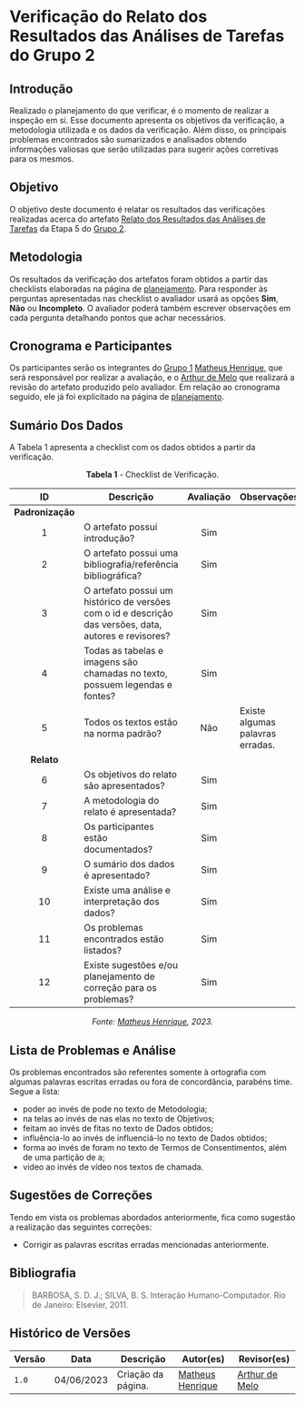 # Verificação do Relato dos Resultados das Análises de Tarefas do Grupo 2

## Introdução

Realizado o planejamento do que verificar, é o momento de realizar a inspeção em si. Esse documento apresenta os objetivos da verificação, a metodologia utilizada e os dados da verificação. Além disso, os principais problemas encontrados são sumarizados e analisados obtendo informações valiosas que serão utilizadas para sugerir ações corretivas para os mesmos.

## Objetivo

O objetivo deste documento é relatar os resultados das verificações realizadas acerca do artefato [Relato dos Resultados das Análises de Tarefas](https://interacao-humano-computador.github.io/2023.1-Wikipedia/design-avaliacao-desenvolvimento/nivel1/analiseDeTarefas/relatoDaAnaliseDeTarefa/) da Etapa 5 do [Grupo 2](https://github.com/Interacao-Humano-Computador/2023.1-Wikipedia).

## Metodologia

Os resultados da verificação dos artefatos foram obtidos a partir das checklists elaboradas na página de [planejamento](../planejamento-verificacao-etapa5-grupo2). Para responder às perguntas apresentadas nas checklist o avaliador usará as opções **Sim**, **Não** ou **Incompleto**. O avaliador poderá também escrever observações em cada pergunta detalhando pontos que achar necessários.

## Cronograma e Participantes

Os participantes serão os integrantes do [Grupo 1](https://github.com/Interacao-Humano-Computador/2023.1-BilheteriaDigital) [Matheus Henrique](https://github.com/mathonaut), que será responsável por realizar a avaliação, e o [Arthur de Melo](https://github.com/arthurmlv) que realizará a revisão do artefato produzido pelo avaliador. Em relação ao cronograma seguido, ele já foi explicitado na página de [planejamento](../planejamento-verificacao-etapa5-grupo2).

## Sumário Dos Dados

A Tabela 1 apresenta a checklist com os dados obtidos a partir da verificação.

<center>

**Tabela 1** - Checklist de Verificação.

|        ID        | Descrição                                                                                              | Avaliação | Observações                      |
| :--------------: | ------------------------------------------------------------------------------------------------------ | :-------: | -------------------------------- |
| **Padronização** |
|        1         | O artefato possui introdução?                                                                          |    Sim    |                                  |
|        2         | O artefato possui uma bibliografia/referência bibliográfica?                                           |    Sim    |                                  |
|        3         | O artefato possui um histórico de versões com o id e descrição das versões, data, autores e revisores? |    Sim    |                                  |
|        4         | Todas as tabelas e imagens são chamadas no texto, possuem legendas e fontes?                           |    Sim    |                                  |
|        5         | Todos os textos estão na norma padrão?                                                                 |    Não    | Existe algumas palavras erradas. |
|    **Relato**    |
|        6         | Os objetivos do relato são apresentados?                                                               |    Sim    |                                  |
|        7         | A metodologia do relato é apresentada?                                                                 |    Sim    |                                  |
|        8         | Os participantes estão documentados?                                                                   |    Sim    |                                  |
|        9         | O sumário dos dados é apresentado?                                                                     |    Sim    |                                  |
|        10        | Existe uma análise e interpretação dos dados?                                                          |    Sim    |                                  |
|        11        | Os problemas encontrados estão listados?                                                               |    Sim    |                                  |
|        12        | Existe sugestões e/ou planejamento de correção para os problemas?                                      |    Sim    |                                  |

_Fonte: [Matheus Henrique](https://github.com/mathonaut), 2023._

</center>

## Lista de Problemas e Análise

Os problemas encontrados são referentes somente à ortografia com algumas palavras escritas erradas ou fora de concordância, parabéns time. Segue a lista:

- poder ao invés de pode no texto de Metodologia;
- na telas ao invés de nas elas no texto de Objetivos;
- feitam ao invés de fitas no texto de Dados obtidos;
- influência-lo ao invés de influenciá-lo no texto de Dados obtidos;
- forma ao invés de foram no texto de Termos de Consentimentos, além de uma partição de a;
- video ao invés de vídeo nos textos de chamada.

## Sugestões de Correções

Tendo em vista os problemas abordados anteriormente, fica como sugestão a realização das seguintes correções:

- Corrigir as palavras escritas erradas mencionadas anteriormente.

## Bibliografia

> BARBOSA, S. D. J.; SILVA, B. S. Interação Humano-Computador. Rio de Janeiro: Elsevier, 2011.

## Histórico de Versões

| Versão | Data       | Descrição          | Autor(es)                                        | Revisor(es)                                    |
| ------ | ---------- | ------------------ | ------------------------------------------------ | ---------------------------------------------- |
| `1.0`  | 04/06/2023 | Criação da página. | [Matheus Henrique](https://github.com/mathonaut) | [Arthur de Melo](https://github.com/arthurmlv) |
